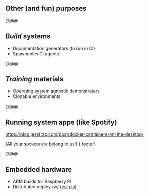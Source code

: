 <!-- .slide: data-state="contrasted" -->

## Other (and fun) purposes

@@@

## *Build* systems

- Documentation generators (to run in CI)
- Spawnables CI agents

@@@

## *Training* materials

- Operating system agnostic demonstrators
- Clonable environments

@@@

## Running **system apps** (like Spotify)

https://blog.jessfraz.com/post/docker-containers-on-the-desktop/

(All your sockets are belong to us!) {.footer}

@@@

## Embedded hardware

- ARM builds for Raspberry Pi
- Distributed deploy (w/ [resin.io](https://resin.io))
